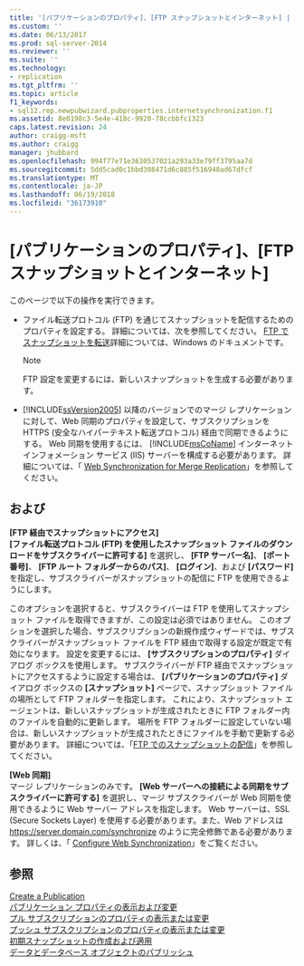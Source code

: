 ```yaml
---
title: '[パブリケーションのプロパティ]、[FTP スナップショットとインターネット] | Microsoft Docs'
ms.custom: ''
ms.date: 06/13/2017
ms.prod: sql-server-2014
ms.reviewer: ''
ms.suite: ''
ms.technology:
- replication
ms.tgt_pltfrm: ''
ms.topic: article
f1_keywords:
- sql12.rep.newpubwizard.pubproperties.internetsynchronization.f1
ms.assetid: 8e0198c3-5e4e-418c-9920-78ccbbfc1323
caps.latest.revision: 24
author: craigg-msft
ms.author: craigg
manager: jhubbard
ms.openlocfilehash: 994f77e71e3630537021a293a33e79ff3795aa7d
ms.sourcegitcommit: 5dd5cad0c1bbd308471d6c885f516948ad67dfcf
ms.translationtype: MT
ms.contentlocale: ja-JP
ms.lasthandoff: 06/19/2018
ms.locfileid: "36173910"
---
```

# <a name="publication-properties-ftp-snapshot-and-internet"></a>[パブリケーションのプロパティ]、[FTP スナップショットとインターネット]
  このページで以下の操作を実行できます。  
  
-   ファイル転送プロトコル (FTP) を通じてスナップショットを配信するためのプロパティを設定する。 詳細については、次を参照してください。 [FTP でスナップショットを転送](transfer-snapshots-through-ftp.md)詳細については、Windows のドキュメントです。  
  
    > [!NOTE]  
    >  FTP 設定を変更するには、新しいスナップショットを生成する必要があります。  
  
-   [!INCLUDE[ssVersion2005](../../includes/ssversion2005-md.md)] 以降のバージョンでのマージ レプリケーションに対して、Web 同期のプロパティを設定して、サブスクリプションを HTTPS (安全なハイパーテキスト転送プロトコル) 経由で同期できるようにする。 Web 同期を使用するには、 [!INCLUDE[msCoName](../../includes/msconame-md.md)] インターネット インフォメーション サービス (IIS) サーバーを構成する必要があります。 詳細については、「 [Web Synchronization for Merge Replication](web-synchronization-for-merge-replication.md)」を参照してください。  
  
## <a name="options"></a>および  
 **[FTP 経由でスナップショットにアクセス]**  
 **[ファイル転送プロトコル (FTP) を使用したスナップショット ファイルのダウンロードをサブスクライバーに許可する]** を選択し、 **[FTP サーバー名]**、 **[ポート番号]**、 **[FTP ルート フォルダーからのパス]**、 **[ログイン]**、および **[パスワード]** を指定し、サブスクライバーがスナップショットの配信に FTP を使用できるようにします。  
  
 このオプションを選択すると、サブスクライバーは FTP を使用してスナップショット ファイルを取得できますが、この設定は必須ではありません。 このオプションを選択した場合、サブスクリプションの新規作成ウィザードでは、サブスクライバーがスナップショット ファイルを FTP 経由で取得する設定が既定で有効になります。 設定を変更するには、 **[サブスクリプションのプロパティ]** ダイアログ ボックスを使用します。 サブスクライバーが FTP 経由でスナップショットにアクセスするように設定する場合は、 **[パブリケーションのプロパティ]** ダイアログ ボックスの **[スナップショット]** ページで、スナップショット ファイルの場所として FTP フォルダーを指定します。 これにより、スナップショット エージェントは、新しいスナップショットが生成されたときに FTP フォルダー内のファイルを自動的に更新します。 場所を FTP フォルダーに設定していない場合は、新しいスナップショットが生成されたときにファイルを手動で更新する必要があります。 詳細については、「[FTP でのスナップショットの配信](publish/deliver-a-snapshot-through-ftp.md)」を参照してください。  
  
 **[Web 同期]**  
 マージ レプリケーションのみです。 **[Web サーバーへの接続による同期をサブスクライバーに許可する]** を選択し、マージ サブスクライバーが Web 同期を使用できるように Web サーバー アドレスを指定します。 Web サーバーは、SSL (Secure Sockets Layer) を使用する必要があります。また、Web アドレスは https://server.domain.com/synchronize のように完全修飾である必要があります。 詳しくは、「 [Configure Web Synchronization](configure-web-synchronization.md)」をご覧ください。  
  
## <a name="see-also"></a>参照  
 [Create a Publication](publish/create-a-publication.md)   
 [パブリケーション プロパティの表示および変更](publish/view-and-modify-publication-properties.md)   
 [プル サブスクリプションのプロパティの表示または変更](view-and-modify-pull-subscription-properties.md)   
 [プッシュ サブスクリプションのプロパティの表示または変更](view-and-modify-push-subscription-properties.md)   
 [初期スナップショットの作成および適用](create-and-apply-the-initial-snapshot.md)   
 [データとデータベース オブジェクトのパブリッシュ](publish/publish-data-and-database-objects.md)  
  
  